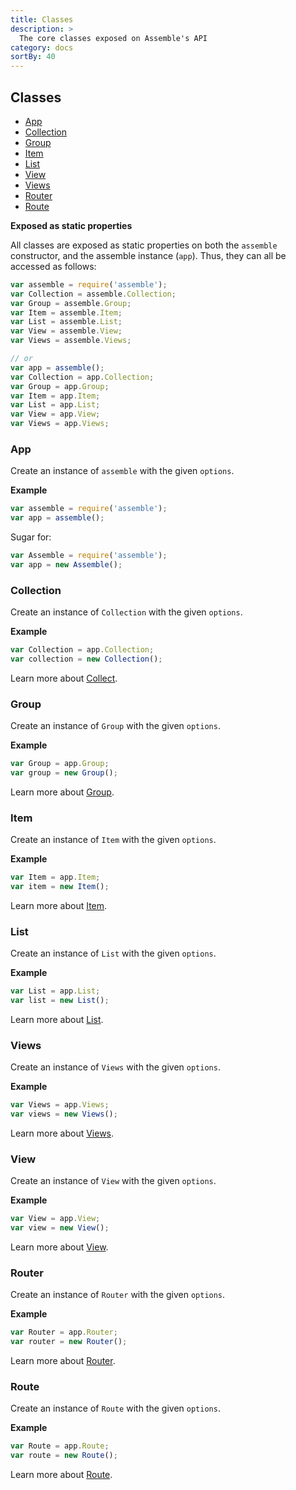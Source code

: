 ```yaml
---
title: Classes
description: >
  The core classes exposed on Assemble's API
category: docs
sortBy: 40
---
```


## Classes

- [App](#App)
- [Collection](#Collection)
- [Group](#Group)
- [Item](#Item)
- [List](#List)
- [View](#View)
- [Views](#Views)
- [Router](#Router)
- [Route](#Route)

**Exposed as static properties**

All classes are exposed as static properties on both the `assemble` constructor, and the assemble instance (`app`). Thus, they can all be accessed as follows:

```js
var assemble = require('assemble');
var Collection = assemble.Collection;
var Group = assemble.Group;
var Item = assemble.Item;
var List = assemble.List;
var View = assemble.View;
var Views = assemble.Views;

// or
var app = assemble();
var Collection = app.Collection;
var Group = app.Group;
var Item = app.Item;
var List = app.List;
var View = app.View;
var Views = app.Views;
```

### App

Create an instance of `assemble` with the given `options`.

**Example**

```js
var assemble = require('assemble');
var app = assemble();
```

Sugar for:

```js
var Assemble = require('assemble');
var app = new Assemble();
```

### Collection

Create an instance of `Collection` with the given `options`.

**Example**

```js
var Collection = app.Collection;
var collection = new Collection();
```

Learn more about [Collect](api/Collect.md).

### Group

Create an instance of `Group` with the given `options`.

**Example**

```js
var Group = app.Group;
var group = new Group();
```

Learn more about [Group](api/Group.md).

### Item

Create an instance of `Item` with the given `options`.

**Example**

```js
var Item = app.Item;
var item = new Item();
```

Learn more about [Item](api/Item.md).

### List

Create an instance of `List` with the given `options`.

**Example**

```js
var List = app.List;
var list = new List();
```

Learn more about [List](api/List.md).

### Views

Create an instance of `Views` with the given `options`.

**Example**

```js
var Views = app.Views;
var views = new Views();
```

Learn more about [Views](api/Views.md).

### View

Create an instance of `View` with the given `options`.

**Example**

```js
var View = app.View;
var view = new View();
```

Learn more about [View](api/View.md).

### Router

Create an instance of `Router` with the given `options`.

**Example**

```js
var Router = app.Router;
var router = new Router();
```

Learn more about [Router](api/Router.md).

### Route

Create an instance of `Route` with the given `options`.

**Example**

```js
var Route = app.Route;
var route = new Route();
```

Learn more about [Route](api/Route.md).

